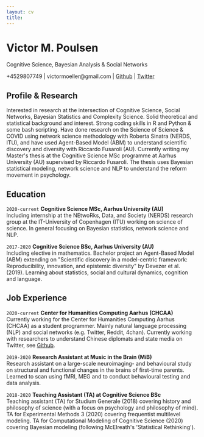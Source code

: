 ```yaml
---
layout: cv
title: 
---
```

# Victor M. Poulsen
Cognitive Science, Bayesian Analysis & Social Networks

<div id="webaddress">
  +4529807749 
|  victormoeller@gmail.com
| <a href="https://github.com/victor-m-p">Github</a>
| <a href="https://twitter.com/vic_moeller">Twitter</a>
</div>

## Profile & Research

Interested in research at the intersection of Cognitive Science, Social Networks, Bayesian Statistics and Complexity Science. Solid theoretical and statistical background and interest. Strong coding skills in R and Python & some bash scripting. Have done research on the Science of Science & COVID using network science methodology with Roberta Sinatra (NERDS, ITU), and have used Agent-Based Model (ABM) to understand scientific discovery and diversity with Riccardo Fusaroli (AU). Currently writing my Master's thesis at the Cognitive Science MSc programme at Aarhus University (AU) supervised by Riccardo Fusaroli. The thesis uses Bayesian statistical modeling, network science and NLP to understand the reform movement in psychology. 

## Education

`2020-current`
__Cognitive Science MSc, Aarhus University (AU)__ <br/>
Including internship at the NEtwoRks, Data, and Society (NERDS) research group at the IT-University of Copenhagen (ITU) working on science of science. In general focusing on Bayesian statistics, network science and NLP. 

`2017-2020`
__Cognitive Science BSc, Aarhus University (AU)__ <br/>
Including elective in mathematics. Bachelor project an Agent-Based Model (ABM) extending on "Scientific discovery in a model-centric framework: Reproducibility, innovation, and epistemic diversity" by Devezer et al. (2019). Learning about statistics, social and cultural dynamics, cognition and language. 

## Job Experience 

`2020-current`
__Center for Humanities Computing Aarhus (CHCAA)__ <br/>
Currently working for the Center for Humanities Computing Aarhus (CHCAA) as a
student programmer. Mainly natural language processing (NLP) and social
networks (e.g. Twitter, Reddit, 4chan). Currently working with researchers to
understand Chinese diplomats and state media on Twitter, see
[Github](https://github.com/centre-for-humanities-computing/china-twitter).

`2019-2020`
__Research Assistant at Music in the Brain (MiB)__ <br/>
Research assistant on a large-scale neuroimaging- and behavioural study on
structural and functional changes in the brains of first-time parents. Learned
to scan using fMRI, MEG and to conduct behavioural testing and data analysis.

`2018-2020`
__Teaching Assistant (TA) at Cognitive Science BSc__ <br/>
Teaching assistant (TA) for Studium Generale (2018) covering history and philosophy
of science (with a focus on psychology and philosophy of mind). TA for Experimental Methods 3 (2020)
covering frequentist multilevel modeling. TA for Computational Modeling of
Cognitive Science (2020) covering Bayesian modeling (following McElreath's
'Statistical Rethinking').

<!-- ### Footer

Last updated: March 2022 -->


